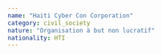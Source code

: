 ```yaml
---
name: "Haiti Cyber Con Corporation"
category: civil_society
nature: "Organisation à but non lucratif"
nationality: HTI
---
```

    
